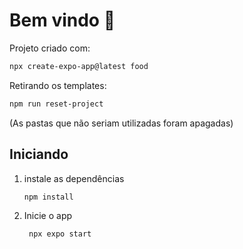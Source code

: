 # Bem vindo 👋

Projeto criado com:
```bash
npx create-expo-app@latest food
```

Retirando os templates:
```bash
npm run reset-project
```
(As pastas que não seriam utilizadas foram apagadas)

## Iniciando

1. instale as dependências

   ```bash
   npm install
   ```

2. Inicie o app

   ```bash
    npx expo start
   ```




